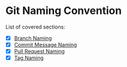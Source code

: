 # Git Naming Convention

List of covered sections:

- [x] [Branch Naming](branch_naming.md)
- [x] [Commit Message Naming](commit_message_naming.md)
- [x] [Pull Request Naming](pull_request_naming.md)
- [x] [Tag Naming](tag_naming.md)
